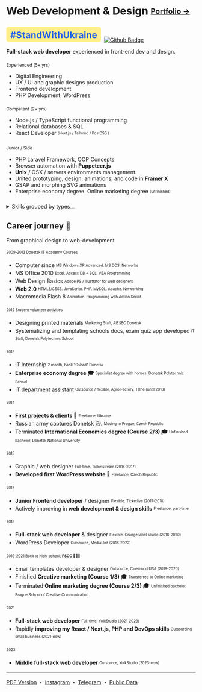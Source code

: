 # Web Development & Design <sub><sup>[Portfolio →](http://andriilive.github.io)</sup></sub>

[![StandWithUkraine](https://raw.githubusercontent.com/vshymanskyy/StandWithUkraine/main/badges/StandWithUkraine.svg)](https://github.com/vshymanskyy/StandWithUkraine)&nbsp;
[![Github Badge](https://img.shields.io/github/followers/digitalandyeu?label=@digitalandyeu&style=social)](https://www.github.com/digitalandyeu)

**Full-stack web developer** experienced in front-end dev and design.

<sub>Experienced (5+ yrs)</sub>

- Digital Engineering
- UX / UI and graphic designs production
- Frontend development
- PHP Development, WordPress

<sub>Competent (2+ yrs)</sub>

- Node.js / TypeScript functional programming
- Relational databases & SQL
- React Developer <sub><sup>(Next.js / Tailwind / PostCSS )</sup></sub>

<sub>Junior / Side</sub>

- PHP Laravel Framework, OOP Concepts
- Browser automation with **Puppeteer.js**
- **Unix** / OSX / servers environments management.
- United prototyping, design, animations, and code in **Framer X**
- GSAP and morphing SVG animations
- Enterprise economy degree. Online marketing degree <sub><sup>(unfinished)</sup></sub>

<details>
    <summary>Skills grouped by types𓈓</summary>

    ### Frontend:
    - React (NextJS / GatsbyJS)
    - JavaScript (ES6+)
    - Webpack
    - HTML5/CSS3
    - Styling dialects (SASS/PostCSS/CSS-in-JS)
    - Functional Programming

    ### Backend / Full Stack:
    - Node.js
    - TypeScript
    - PHP (Laravel / WordPress)
    - Relational Databases (SQL)
    - RESTful APIs
    - OOP Concepts

    ### DevOps:
    - Git
    - CI/CD
    - Docker
    - Unix
    - Shell Scripting
    - Networking
    - Dev Environments

    ### Tester:
    - Browser automation with Puppeteer.js
    - Browser DevTools

    Designer:
    UI
    Responsive Design
    Prototyping
    Style Systems

    Design tools: Figma, Framer, Adobe PS, Adobe AI, Sketch App

</details>

## Career journey 🚀

From graphical design to web-development

<sub><sup>2009-2013 Donetsk IT Academy Courses</sup></sub>

- Computer since <sub><sup> MS Windows XP Advanced. MS DOS. Networks</sup></sub>
- MS Office 2010 <sub><sup>Excel. Access DB + SQL. VBA Programming</sup></sub>
- Web Design Basics <sub><sup>Adobe PS / Illustrator for web designers</sup></sub>
- **Web 2.0** <sub><sup>HTML5/CSS3. JavaScript. PHP. MySQL. Apache. Networking</sup></sub>
- Macromedia Flash 8 <sub><sup>Animation. Programming with Action Script</sup></sub>

<sub><sup>2012 Student volunteer activities</sup></sub>

- Designing printed materials <sub><sup>Marketing Staff, AIESEC Donetsk</sup></sub>
- Systematizing and templating schools docs, exam quiz app developed  <sub><sup>IT Staff, Donetsk Polytechnic School</sup></sub>

<sub><sup>2013</sup></sub>

- IT Internship <sub><sup>2 month, Bank "Oshad" Donetsk</sup></sub>
- **Enterprise economy degree 🎓** <sub><sup>Specialist degree with honors. Donetsk Polytechnic School</sup></sub>
- IT department assistant  <sub><sup>Outsource / flexible, Agro Factory, Talne (until 2018)</sup></sub>

<sub><sup>2014</sup></sub>

-  **First projects & clients 🎂** <sub><sup>Freelance, Ukraine</sup></sub>
- Russian army captures Donetsk 😿. <sub><sup>Moving to Prague, Czech Republic</sup></sub>
-  Terminated **International Economics degree (Course 2/3)  🎓** <sub><sup>Unfinished bachelor, Donetsk National University</sup></sub>

<sub><sup>2015</sup></sub>

- Graphic / web designer <sub><sup>Full-time. Ticketstream (2015-2017)</sup></sub>
- **Developed first WordPress website 🥳** <sub><sup>Freelance, Czech Republic</sup></sub>

<sub><sup>2017</sup></sub>

- **Junior Frontend developer** / designer <sub><sup>Flexible. Ticketlive (2017-2018)</sup></sub>
- Actively  improving in **web development & design skills** <sub><sup>Freelance, part-time</sup></sub>

<sub><sup>2018</sup></sub>

- **Full-stack web developer** & designer <sub><sup>Flexible, Orange label studio (2018-2020)</sup></sub>
- WordPress Developer <sub><sup>Outsource, MediaUnit (2018-2022)</sup></sub>

<sub><sup>2019-2021 Back to high-school, **PSCC 🧑🏻‍🏫**</sup></sub>

- Email templates developer & designer  <sub><sup>Outsource, Cinemood USA (2019-2020)</sup></sub>
- Finished **Creative marketing (Course 1/3) 🎓** <sub><sup>Transferred to Online marketing</sup></sub>
- Terminated **Online marketing degree (Course 2/3)  🎓** <sub><sup>Unfinished bachelor, Prague School of Creative Communication</sup></sub>

<sub><sup>2021</sup></sub>

- **Full-stack web developer** <sub><sup>Full-time, YolkStudio (2021-2023)</sup></sub>
- Rapidly **improving my React / Next.js, PHP and DevOps skills** <sub><sup> Outsourcing small business (2021-now)</sup></sub>


<sub><sup>2023</sup></sub>

- **Middle full-stack web developer** <sub><sup>Outsource, YolkStudio (2023-now)</sup></sub>

---

[PDF Version](https://api.digitalandy.eu/me/cv) ・
[Instagram](https://www.instagram.com/digitalandy.eu) ・
[Telegram](https://t.me/digitalandyeu) ・
[Public Data](public/)
